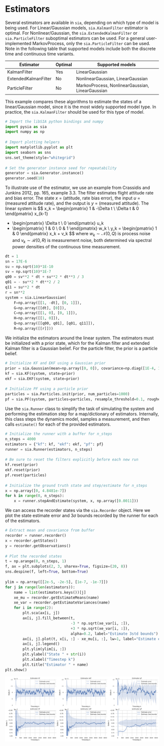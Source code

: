 # Estimators
Several estimators are available in `sia`, depending on which type of model is being used.  For Linear/Gaussian models, `sia.KalmanFilter` estimator is optimal.  For Nonlinear/Gaussian, the `sia.ExtendedKalmanFilter` or `sia.ParticleFilter` suboptimal estimators can be used.  For a general user-implemented MarkovProcess, only the `sia.ParticleFilter` can be used.  Note in the following table that supported models include both the discrete time and continuous time variants.

| Estimator            | Optimal     | Supported models                                 |
| -------------------- | ----------- | ------------------------------------------------ |
| KalmanFilter         | Yes         | LinearGaussian                                   |
| ExtendedKalmanFilter | No          | NonlinearGaussian, LinearGaussian                |
| ParticleFilter       | No          | MarkovProcess, NonlinearGaussian, LinearGaussian |

This example compares these algorithms to estimate the states of a linear/Gaussian model, since it is the most widely supported model type.  In practice, the `sia.KalmanFilter` should be used for this type of model.


```python
# Import the libSIA python bindings and numpy
import pysia as sia
import numpy as np

# Import plotting helpers
import matplotlib.pyplot as plt
import seaborn as sns
sns.set_theme(style="whitegrid")

# Set the generator instance seed for repeatability
generator = sia.Generator.instance()
generator.seed(10)
```

To illustrate use of the estimator, we use an example from Crassidis and Junkins 2012, pp. 165, example 3.3.  The filter estimates flight attitude rate and bias error.  The state $x$ = (attitude, rate bias error), the input $u$ = (measured attitude rate), and the output is $y$ = (measured attitude).  The linear system is 
$$
x_k = \begin{pmatrix} 1 & -\Delta t \\ \Delta t & 0 \end{pmatrix} x_{k-1} 
 + \begin{pmatrix} \Delta t \\ 0 \end{pmatrix} u_k 
 + \begin{pmatrix} 1 & 0 \\ 0 & 1 \end{pmatrix} w_k \\
y_k = \begin{pmatrix} 1 & 0 \end{pmatrix} x_k + v_k
$$
where $w_k \sim \mathcal{N}(0,Q)$ is process noise and $v_k \sim \mathcal{R}(0,R)$ is measurement noise, both determined via spectral power densities of the continuous time measurement.


```python
dt = 1
sn = 17E-6
su = np.sqrt(10)*1E-10
sv = np.sqrt(10)*1E-7
q00 = sv**2 * dt + su**2 * dt**3 / 3
q01 = - su**2 * dt**2 / 2
q11 = su**2 * dt
r = sn**2
system = sia.LinearGaussian(
    F=np.array([[1, -dt], [0, 1]]),
    G=np.array([[dt], [0]]),
    C=np.array([[1, 0], [0, 1]]),
    H=np.array([[1, 0]]),
    Q=np.array([[q00, q01], [q01, q11]]),
    R=np.array([[r]]))
```

We initialize the estimators around the linear system.  The estimators must be initialized with a prior state, which for the Kalman filter and extended Kalman filter is a Gaussian belief.  For the particle filter, the prior is a particle belief.


```python
# Initialize KF and EKF using a Gaussian prior
prior = sia.Gaussian(mean=np.array([0, 0]), covariance=np.diag([1E-4, 1E-12]))
kf = sia.KF(system, state=prior)
ekf = sia.EKF(system, state=prior)

# Initialize PF using a particle prior
particles = sia.Particles.init(prior, num_particles=1000)
pf = sia.PF(system, particles=particles, resample_threshold=0.1, roughening_factor=0)
```

Use the `sia.Runner` class to simplify the task of simulating the system and performing the estimation step for a map/dictionary of estimators.  Internally, this class steps the dynamics model, samples a measurement, and then calls `estimate()` for each of the provided estimators.


```python
# Initialize the runner with a buffer for n_steps
n_steps = 4000
estimators = {"kf": kf, "ekf": ekf, "pf": pf}
runner = sia.Runner(estimators, n_steps)

# Be sure to reset the filters explicitly before each new run
kf.reset(prior)
ekf.reset(prior)
pf.reset(particles)

# Initialize the ground truth state and step/estimate for n_steps
x = np.array([0, 4.8481e-7])
for k in range(0, n_steps):
    x = runner.stepAndEstimate(system, x, np.array([0.0011]))
```

We can access the recorder states via the `sia.Recorder` object.  Here we plot the state estimate error and 3$\sigma$ bounds recorded by the runner for each of the estimators.


```python
# Extract mean and covariance from buffer
recorder = runner.recorder()
x = recorder.getStates()
y = recorder.getObservations()

# Plot the recorded states
t = np.arange(0, n_steps, 1)
f, ax = plt.subplots(2, 3, sharex=True, figsize=(20, 8))
sns.despine(f, left=True, bottom=True)

ylim = np.array([[2e-5, -2e-5], [1e-7, -1e-7]])
for j in range(len(estimators)):
    name = list(estimators.keys())[j]
    xe_mu = recorder.getEstimateMeans(name)
    xe_var = recorder.getEstimateVariances(name)
    for i in range(2):
        plt.sca(ax[i, j])
        ax[i, j].fill_between(t,
                              -3 * np.sqrt(xe_var[i, :]),
                              +3 * np.sqrt(xe_var[i, :]),
                              alpha=0.2, label="Estimate 3std bounds")
        ax[i, j].plot(t, x[i, :] - xe_mu[i, :], lw=1, label="Estimate error")
        ax[i, j].legend()
        plt.ylim(ylim[i, :])
        plt.ylabel("State " + str(i))
        plt.xlabel("Timestep k")
        plt.title("Estimator " + name)
plt.show()
```


    
![png](estimators_files/estimators_9_0.png)
    

